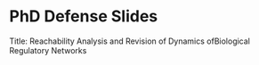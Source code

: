 # PhD Defense Slides

Title: Reachability Analysis and Revision of Dynamics ofBiological Regulatory Networks
